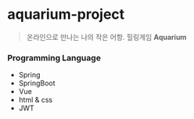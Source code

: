 # aquarium-project

> 온라인으로 만나는 나의 작은 어항. 힐링게임 **Aquarium**

### Programming Language
- Spring
- SpringBoot
- Vue
- html & css
- JWT
